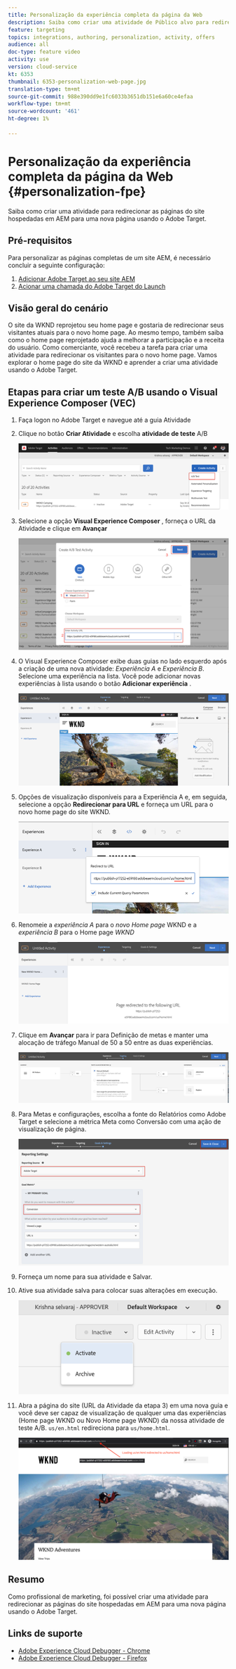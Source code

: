 ```yaml
---
title: Personalização da experiência completa da página da Web
description: Saiba como criar uma atividade de Público alvo para redirecionar suas páginas AEM do site para novas páginas usando o Adobe Target.
feature: targeting
topics: integrations, authoring, personalization, activity, offers
audience: all
doc-type: feature video
activity: use
version: cloud-service
kt: 6353
thumbnail: 6353-personalization-web-page.jpg
translation-type: tm+mt
source-git-commit: 988e390dd9e1fc6033b3651db151e6a60ce4efaa
workflow-type: tm+mt
source-wordcount: '461'
ht-degree: 1%

---
```



# Personalização da experiência completa da página da Web {#personalization-fpe}

Saiba como criar uma atividade para redirecionar as páginas do site hospedadas em AEM para uma nova página usando o Adobe Target.

## Pré-requisitos

Para personalizar as páginas completas de um site AEM, é necessário concluir a seguinte configuração:

1. [Adicionar Adobe Target ao seu site AEM](./add-target-launch-extension.md)
1. [Acionar uma chamada do Adobe Target do Launch](./load-and-fire-target.md)

## Visão geral do cenário

O site da WKND reprojetou seu home page e gostaria de redirecionar seus visitantes atuais para o novo home page. Ao mesmo tempo, também saiba como o home page reprojetado ajuda a melhorar a participação e a receita do usuário. Como comerciante, você recebeu a tarefa para criar uma atividade para redirecionar os visitantes para o novo home page. Vamos explorar o home page do site da WKND e aprender a criar uma atividade usando o Adobe Target.

## Etapas para criar um teste A/B usando o Visual Experience Composer (VEC)

1. Faça logon no Adobe Target e navegue até a guia Atividade
1. Clique no botão **Criar Atividade** e escolha **atividade de teste** A/B

   ![Atividade A/B](assets/ab-target-activity.png)

1. Selecione a opção **Visual Experience Composer** , forneça o URL da Atividade e clique em **Avançar**

   ![URL de atividade](assets/ab-test-url.png)

1. O Visual Experience Composer exibe duas guias no lado esquerdo após a criação de uma nova atividade: *Experiência A* e *Experiência B*. Selecione uma experiência na lista. Você pode adicionar novas experiências à lista usando o botão **Adicionar experiência** .

   ![Opções de experiência](assets/experience-options.png)

1. Opções de visualização disponíveis para a Experiência A e, em seguida, selecione a opção **Redirecionar para URL** e forneça um URL para o novo home page do site WKND.

   ![URI de redirecionamento](assets/redirect-url.png)

1. Renomeie a *experiência A* para o *novo Home page* WKND e a *experiência B* para o Home page *WKND*

   ![Aventuras](assets/new-experiences.png)

1. Clique em **Avançar** para ir para Definição de metas e manter uma alocação de tráfego Manual de 50 a 50 entre as duas experiências.

   ![Direcionar](assets/targeting.png)

1. Para Metas e configurações, escolha a fonte do Relatórios como Adobe Target e selecione a métrica Meta como Conversão com uma ação de visualização de página.

   ![Metas](assets/goals.png)

1. Forneça um nome para sua atividade e Salvar.
1. Ative sua atividade salva para colocar suas alterações em execução.

   ![Metas](assets/activate.png)

1. Abra a página do site (URL da Atividade da etapa 3) em uma nova guia e você deve ser capaz de visualização de qualquer uma das experiências (Home page WKND ou Novo Home page WKND) da nossa atividade de teste A/B. `us/en.html` redireciona para `us/home.html`.

   ![Metas](assets/redirect-test.png)

## Resumo

Como profissional de marketing, foi possível criar uma atividade para redirecionar as páginas do site hospedadas em AEM para uma nova página usando o Adobe Target.

## Links de suporte

* [Adobe Experience Cloud Debugger - Chrome](https://chrome.google.com/webstore/detail/adobe-experience-cloud-de/ocdmogmohccmeicdhlhhgepeaijenapj)
* [Adobe Experience Cloud Debugger - Firefox](https://addons.mozilla.org/en-US/firefox/addon/adobe-experience-platform-dbg/)


